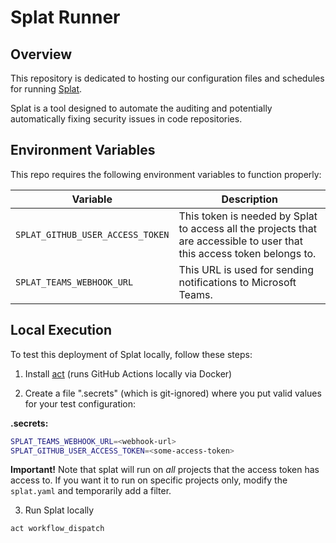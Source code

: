 # Splat Runner

## Overview

This repository is dedicated to hosting our configuration files and schedules for running [Splat](https://github.com/gira-de/splat).

Splat is a tool designed to automate the auditing and potentially automatically fixing security issues in code repositories.

## Environment Variables

This repo requires the following environment variables to function properly:

| Variable                          | Description                                                                                                                                    |
| --------------------------------- | ---------------------------------------------------------------------------------------------------------------------------------------------- |
| `SPLAT_GITHUB_USER_ACCESS_TOKEN`  | This token is needed by Splat to access all the projects that are accessible to user that this access token belongs to.                        |
| `SPLAT_TEAMS_WEBHOOK_URL` | This URL is used for sending notifications to Microsoft Teams.                                                                                 |

## Local Execution

To test this deployment of Splat locally, follow these steps:

1. Install [act](https://github.com/nektos/act) (runs GitHub Actions locally via Docker)

2. Create a file ".secrets" (which is git-ignored) where you put valid values for your test configuration:

**.secrets:**

```bash
SPLAT_TEAMS_WEBHOOK_URL=<webhook-url>
SPLAT_GITHUB_USER_ACCESS_TOKEN=<some-access-token>
```

**Important!** Note that splat will run on _all_ projects that the access token has access to. If you want it to run on specific projects only, modify the `splat.yaml` and temporarily add a filter.

3. Run Splat locally
```bash
act workflow_dispatch
```
